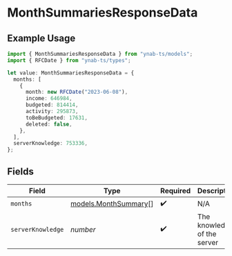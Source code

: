 # MonthSummariesResponseData

## Example Usage

```typescript
import { MonthSummariesResponseData } from "ynab-ts/models";
import { RFCDate } from "ynab-ts/types";

let value: MonthSummariesResponseData = {
  months: [
    {
      month: new RFCDate("2023-06-08"),
      income: 646984,
      budgeted: 814414,
      activity: 295873,
      toBeBudgeted: 17631,
      deleted: false,
    },
  ],
  serverKnowledge: 753336,
};
```

## Fields

| Field                                              | Type                                               | Required                                           | Description                                        |
| -------------------------------------------------- | -------------------------------------------------- | -------------------------------------------------- | -------------------------------------------------- |
| `months`                                           | [models.MonthSummary](../models/monthsummary.md)[] | :heavy_check_mark:                                 | N/A                                                |
| `serverKnowledge`                                  | *number*                                           | :heavy_check_mark:                                 | The knowledge of the server                        |